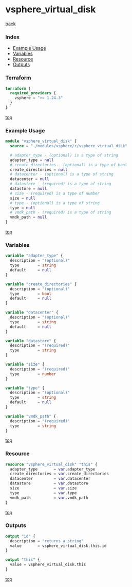 # vsphere_virtual_disk

[back](../vsphere.md)

### Index

- [Example Usage](#example-usage)
- [Variables](#variables)
- [Resource](#resource)
- [Outputs](#outputs)

### Terraform

```terraform
terraform {
  required_providers {
    vsphere = ">= 1.24.3"
  }
}
```

[top](#index)

### Example Usage

```terraform
module "vsphere_virtual_disk" {
  source = "./modules/vsphere/r/vsphere_virtual_disk"

  # adapter_type - (optional) is a type of string
  adapter_type = null
  # create_directories - (optional) is a type of bool
  create_directories = null
  # datacenter - (optional) is a type of string
  datacenter = null
  # datastore - (required) is a type of string
  datastore = null
  # size - (required) is a type of number
  size = null
  # type - (optional) is a type of string
  type = null
  # vmdk_path - (required) is a type of string
  vmdk_path = null
}
```

[top](#index)

### Variables

```terraform
variable "adapter_type" {
  description = "(optional)"
  type        = string
  default     = null
}

variable "create_directories" {
  description = "(optional)"
  type        = bool
  default     = null
}

variable "datacenter" {
  description = "(optional)"
  type        = string
  default     = null
}

variable "datastore" {
  description = "(required)"
  type        = string
}

variable "size" {
  description = "(required)"
  type        = number
}

variable "type" {
  description = "(optional)"
  type        = string
  default     = null
}

variable "vmdk_path" {
  description = "(required)"
  type        = string
}
```

[top](#index)

### Resource

```terraform
resource "vsphere_virtual_disk" "this" {
  adapter_type       = var.adapter_type
  create_directories = var.create_directories
  datacenter         = var.datacenter
  datastore          = var.datastore
  size               = var.size
  type               = var.type
  vmdk_path          = var.vmdk_path
}
```

[top](#index)

### Outputs

```terraform
output "id" {
  description = "returns a string"
  value       = vsphere_virtual_disk.this.id
}

output "this" {
  value = vsphere_virtual_disk.this
}
```

[top](#index)